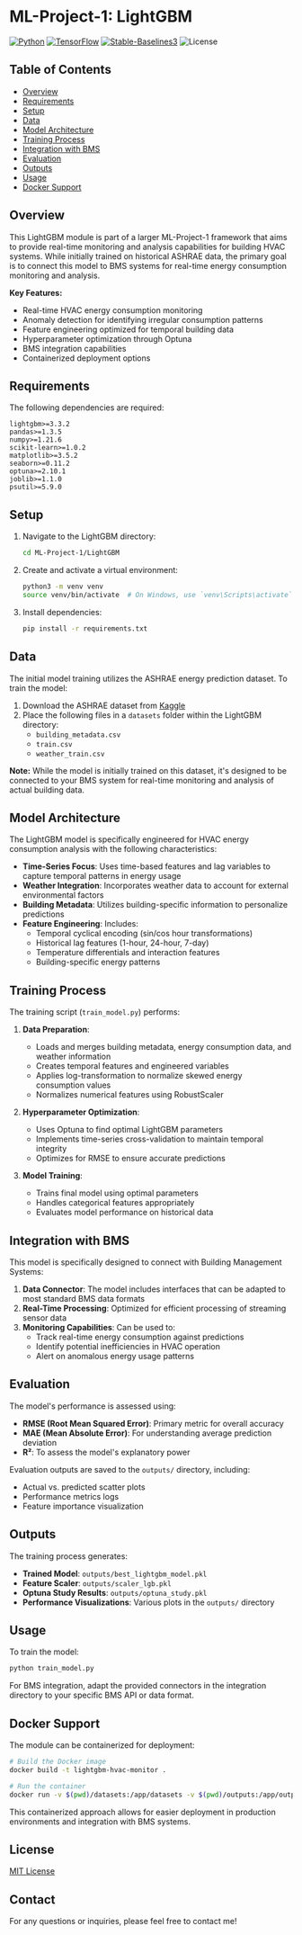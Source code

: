 # ML-Project-1: LightGBM

[![Python](https://img.shields.io/badge/Python-3.8%2B-blue)](https://www.python.org/)
[![TensorFlow](https://img.shields.io/badge/TensorFlow-2.0%2B-orange)](https://www.tensorflow.org/)
[![Stable-Baselines3](https://img.shields.io/badge/StableBaselines3-Latest-green)](https://stable-baselines3.readthedocs.io/)
![License](https://img.shields.io/badge/license-CC%20BY--NC--ND%204.0%20International-blue.svg)


## Table of Contents
- [Overview](#overview)
- [Requirements](#requirements)
- [Setup](#setup)
- [Data](#data)
- [Model Architecture](#model-architecture)
- [Training Process](#training-process)
- [Integration with BMS](#integration-with-bms)
- [Evaluation](#evaluation)
- [Outputs](#outputs)
- [Usage](#usage)
- [Docker Support](#docker-support)

## Overview

This LightGBM module is part of a larger ML-Project-1 framework that aims to provide real-time monitoring and analysis capabilities for building HVAC systems. While initially trained on historical ASHRAE data, the primary goal is to connect this model to BMS systems for real-time energy consumption monitoring and analysis.

**Key Features:**
- Real-time HVAC energy consumption monitoring
- Anomaly detection for identifying irregular consumption patterns
- Feature engineering optimized for temporal building data
- Hyperparameter optimization through Optuna
- BMS integration capabilities
- Containerized deployment options

## Requirements

The following dependencies are required:
```
lightgbm>=3.3.2
pandas>=1.3.5
numpy>=1.21.6
scikit-learn>=1.0.2
matplotlib>=3.5.2
seaborn>=0.11.2
optuna>=2.10.1
joblib>=1.1.0
psutil>=5.9.0
```

## Setup

1. Navigate to the LightGBM directory:
   ```bash
   cd ML-Project-1/LightGBM
   ```

2. Create and activate a virtual environment:
   ```bash
   python3 -m venv venv
   source venv/bin/activate  # On Windows, use `venv\Scripts\activate`
   ```

3. Install dependencies:
   ```bash
   pip install -r requirements.txt
   ```

## Data

The initial model training utilizes the ASHRAE energy prediction dataset. To train the model:

1. Download the ASHRAE dataset from [Kaggle](https://www.kaggle.com/c/ashrae-energy-prediction/data)
2. Place the following files in a `datasets` folder within the LightGBM directory:
   - `building_metadata.csv`
   - `train.csv`
   - `weather_train.csv`

**Note:** While the model is initially trained on this dataset, it's designed to be connected to your BMS system for real-time monitoring and analysis of actual building data.

## Model Architecture

The LightGBM model is specifically engineered for HVAC energy consumption analysis with the following characteristics:

- **Time-Series Focus**: Uses time-based features and lag variables to capture temporal patterns in energy usage
- **Weather Integration**: Incorporates weather data to account for external environmental factors
- **Building Metadata**: Utilizes building-specific information to personalize predictions
- **Feature Engineering**: Includes:
  - Temporal cyclical encoding (sin/cos hour transformations)
  - Historical lag features (1-hour, 24-hour, 7-day)
  - Temperature differentials and interaction features
  - Building-specific energy patterns

## Training Process

The training script (`train_model.py`) performs:

1. **Data Preparation**:
   - Loads and merges building metadata, energy consumption data, and weather information
   - Creates temporal features and engineered variables
   - Applies log-transformation to normalize skewed energy consumption values
   - Normalizes numerical features using RobustScaler

2. **Hyperparameter Optimization**:
   - Uses Optuna to find optimal LightGBM parameters
   - Implements time-series cross-validation to maintain temporal integrity
   - Optimizes for RMSE to ensure accurate predictions

3. **Model Training**:
   - Trains final model using optimal parameters
   - Handles categorical features appropriately
   - Evaluates model performance on historical data

## Integration with BMS

This model is specifically designed to connect with Building Management Systems:

1. **Data Connector**: The model includes interfaces that can be adapted to most standard BMS data formats
2. **Real-Time Processing**: Optimized for efficient processing of streaming sensor data
3. **Monitoring Capabilities**: Can be used to:
   - Track real-time energy consumption against predictions
   - Identify potential inefficiencies in HVAC operation
   - Alert on anomalous energy usage patterns

## Evaluation

The model's performance is assessed using:

- **RMSE (Root Mean Squared Error)**: Primary metric for overall accuracy
- **MAE (Mean Absolute Error)**: For understanding average prediction deviation
- **R²**: To assess the model's explanatory power

Evaluation outputs are saved to the `outputs/` directory, including:
- Actual vs. predicted scatter plots
- Performance metrics logs
- Feature importance visualization

## Outputs

The training process generates:

- **Trained Model**: `outputs/best_lightgbm_model.pkl`
- **Feature Scaler**: `outputs/scaler_lgb.pkl`
- **Optuna Study Results**: `outputs/optuna_study.pkl`
- **Performance Visualizations**: Various plots in the `outputs/` directory

## Usage

To train the model:
```bash
python train_model.py
```

For BMS integration, adapt the provided connectors in the integration directory to your specific BMS API or data format.

## Docker Support

The module can be containerized for deployment:

```bash
# Build the Docker image
docker build -t lightgbm-hvac-monitor .

# Run the container
docker run -v $(pwd)/datasets:/app/datasets -v $(pwd)/outputs:/app/outputs lightgbm-hvac-monitor
```

This containerized approach allows for easier deployment in production environments and integration with BMS systems.

## License

[MIT License](LICENSE)

## Contact

For any questions or inquiries, please feel free to contact me!
